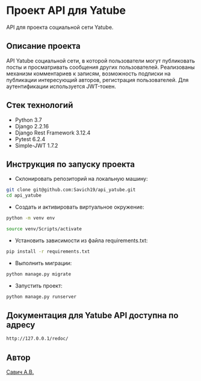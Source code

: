 # Проект API для Yatube
API для проекта социальной сети Yatube.

## Описание проекта

API Yatube социальной сети, в которой пользователи могут публиковать посты и просматривать сообщения других пользователей. Реализованы механизм комментариев к записям, возможность подписки на публикации интересующий авторов, регистрация пользователей. Для аутентификации используется JWT-токен.

## Стек технологий
* Python 3.7
* Django 2.2.16
* Django Rest Framework 3.12.4
* Pytest 6.2.4
* Simple-JWT 1.7.2

## Инструкция по запуску проекта
* Склонировать репозиторий на локальную машину:
```bash
git clone git@github.com:Savich19/api_yatube.git
cd api_yatube
```

* Cоздать и активировать виртуальное окружение:

```bash
python -m venv env
```

```bash
source venv/Scripts/activate
```

* Установить зависимости из файла requirements.txt:

```bash
pip install -r requirements.txt
```

* Выполнить миграции:

```bash
python manage.py migrate
```

* Запустить проект:
```bash
python manage.py runserver
```

## Документация для Yatube API доступна по адресу
```bash
http://127.0.0.1/redoc/
```

## Автор
[Савич А.В.](https://github.com/Savich19)
